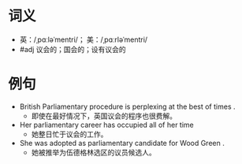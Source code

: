 # 词义
- 英：/ˌpɑːləˈmentri/； 美：/ˌpɑːrləˈmentri/
- #adj 议会的；国会的；设有议会的
# 例句
- British Parliamentary procedure is perplexing at the best of times .
	- 即使在最好情况下，英国议会的程序也很费解。
- Her parliamentary career has occupied all of her time
	- 她整日忙于议会的工作。
- She was adopted as parliamentary candidate for Wood Green .
	- 她被推举为伍德格林选区的议员候选人。
